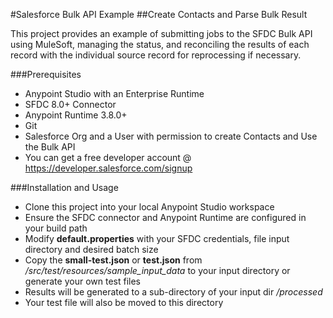 #Salesforce Bulk API Example
##Create Contacts and Parse Bulk Result

This project provides an example of submitting jobs to the SFDC Bulk API using MuleSoft, managing the status, and reconciling the results of each record with the individual source record for reprocessing if necessary.

###Prerequisites
- Anypoint Studio with an Enterprise Runtime
- SFDC 8.0+ Connector
- Anypoint Runtime 3.8.0+
- Git
- Salesforce Org and a User with permission to create Contacts and Use the Bulk API
-  You can get a free developer account @ https://developer.salesforce.com/signup

###Installation and Usage
- Clone this project into your local Anypoint Studio workspace
- Ensure the SFDC connector and Anypoint Runtime are configured in your build path
- Modify **default.properties** with your SFDC credentials, file input directory and desired batch size
- Copy the **small-test.json** or **test.json** from */src/test/resources/sample_input_data* to your input directory or generate your own test files
- Results will be generated to a sub-directory of your input dir */processed*
- Your test file will also be moved to this directory
